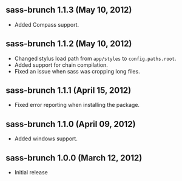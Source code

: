 ## sass-brunch 1.1.3 (May 10, 2012)
* Added Compass support.

## sass-brunch 1.1.2 (May 10, 2012)
* Changed stylus load path from `app/styles` to `config.paths.root`.
* Added support for chain compilation.
* Fixed an issue when sass was cropping long files.

## sass-brunch 1.1.1 (April 15, 2012)
* Fixed error reporting when installing the package.

## sass-brunch 1.1.0 (April 09, 2012)
* Added windows support.

## sass-brunch 1.0.0 (March 12, 2012)
* Initial release
